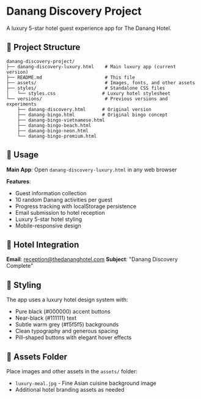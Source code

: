 # Danang Discovery Project

A luxury 5-star hotel guest experience app for The Danang Hotel.

## 📁 Project Structure

```
danang-discovery-project/
├── danang-discovery-luxury.html    # Main luxury app (current version)
├── README.md                       # This file
├── assets/                         # Images, fonts, and other assets
├── styles/                         # Standalone CSS files
│   └── styles.css                 # Luxury hotel stylesheet
└── versions/                       # Previous versions and experiments
    ├── danang-discovery.html      # Original version
    ├── danang-bingo.html          # Original bingo concept
    ├── danang-bingo-vietnamese.html
    ├── danang-bingo-beach.html
    ├── danang-bingo-neon.html
    └── danang-bingo-premium.html
```

## 🚀 Usage

**Main App**: Open `danang-discovery-luxury.html` in any web browser

**Features**:
- Guest information collection
- 10 random Danang activities per guest  
- Progress tracking with localStorage persistence
- Email submission to hotel reception
- Luxury 5-star hotel styling
- Mobile-responsive design

## 📧 Hotel Integration

**Email**: reception@thedananghotel.com
**Subject**: "Danang Discovery Complete"

## 🎨 Styling

The app uses a luxury hotel design system with:
- Pure black (#000000) accent buttons
- Near-black (#111111) text
- Subtle warm grey (#f5f5f5) backgrounds
- Clean typography and generous spacing
- Pill-shaped buttons with elegant hover effects

## 📱 Assets Folder

Place images and other assets in the `assets/` folder:
- `luxury-meal.jpg` - Fine Asian cuisine background image
- Additional hotel branding assets as needed